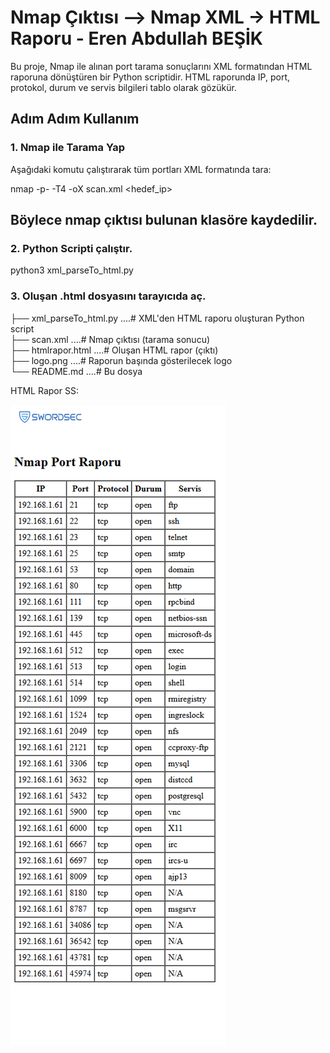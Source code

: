 # Nmap Çıktısı –> Nmap XML  → HTML Raporu   - Eren Abdullah BEŞİK

Bu proje, Nmap ile alınan port tarama sonuçlarını XML formatından HTML raporuna dönüştüren bir Python scriptidir. 
HTML raporunda IP, port, protokol, durum ve servis bilgileri tablo olarak gözükür.

##  Adım Adım Kullanım

### 1. Nmap ile Tarama Yap
Aşağıdaki komutu çalıştırarak tüm portları XML formatında tara:

nmap -p- -T4 -oX scan.xml <hedef_ip>

## Böylece nmap çıktısı bulunan klasöre kaydedilir.

### 2. Python Scripti çalıştır.

python3 xml_parseTo_html.py

### 3. Oluşan .html dosyasını tarayıcıda aç.  


├── xml_parseTo_html.py      ....# XML'den HTML raporu oluşturan Python script  \
├── scan.xml                 ....# Nmap çıktısı (tarama sonucu)  \
├── htmlrapor.html           ....# Oluşan HTML rapor (çıktı)  \
├── logo.png                 ....# Raporun başında gösterilecek logo  \
└── README.md                ....# Bu dosya  


HTML Rapor SS:


![HTML Rapor Görüntüsü](reportSS.png)
